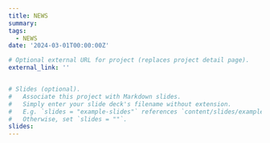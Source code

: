 ```yaml
---
title: NEWS
summary: 
tags:
  - NEWS
date: '2024-03-01T00:00:00Z'

# Optional external URL for project (replaces project detail page).
external_link: ''


# Slides (optional).
#   Associate this project with Markdown slides.
#   Simply enter your slide deck's filename without extension.
#   E.g. `slides = "example-slides"` references `content/slides/example-slides.md`.
#   Otherwise, set `slides = ""`.
slides: 
---
```

